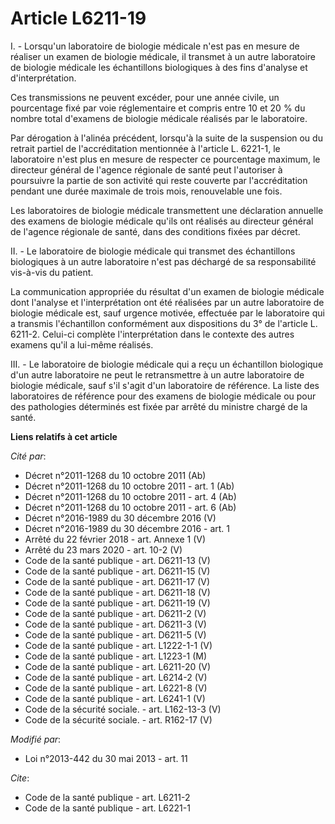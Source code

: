 # Article L6211-19

I. - Lorsqu'un laboratoire de biologie médicale n'est pas en mesure de réaliser un examen de biologie médicale, il transmet à
un autre laboratoire de biologie médicale les échantillons biologiques à des fins d'analyse et d'interprétation. 

Ces transmissions ne peuvent excéder, pour une année civile, un pourcentage fixé par voie réglementaire et compris entre 10
et 20 % du nombre total d'examens de biologie médicale réalisés par le laboratoire. 

Par dérogation à l'alinéa précédent, lorsqu'à la suite de la suspension ou du retrait partiel de l'accréditation mentionnée à
l'article L. 6221-1, le laboratoire n'est plus en mesure de respecter ce pourcentage maximum, le directeur général de
l'agence régionale de santé peut l'autoriser à poursuivre la partie de son activité qui reste couverte par l'accréditation
pendant une durée maximale de trois mois, renouvelable une fois.

Les laboratoires de biologie médicale transmettent une déclaration annuelle des examens de biologie médicale qu'ils ont
réalisés au directeur général de l'agence régionale de santé, dans des conditions fixées par décret.

II. - Le laboratoire de biologie médicale qui transmet des échantillons biologiques à un autre laboratoire n'est pas déchargé
de sa responsabilité vis-à-vis du patient. 

La communication appropriée du résultat d'un examen de biologie médicale dont l'analyse et l'interprétation ont été réalisées
par un autre laboratoire de biologie médicale est, sauf urgence motivée, effectuée par le laboratoire qui a transmis
l'échantillon conformément aux dispositions du 3° de l'article L. 6211-2. Celui-ci complète l'interprétation dans le contexte
des autres examens qu'il a lui-même réalisés. 

III. - Le laboratoire de biologie médicale qui a reçu un échantillon biologique d'un autre laboratoire ne peut le
retransmettre à un autre laboratoire de biologie médicale, sauf s'il s'agit d'un laboratoire de référence. La liste des
laboratoires de référence pour des examens de biologie médicale ou pour des pathologies déterminés est fixée par arrêté du
ministre chargé de la santé.

**Liens relatifs à cet article**

_Cité par_:

  - Décret n°2011-1268 du 10 octobre 2011 (Ab)
  - Décret n°2011-1268 du 10 octobre 2011 - art. 1 (Ab)
  - Décret n°2011-1268 du 10 octobre 2011 - art. 4 (Ab)
  - Décret n°2011-1268 du 10 octobre 2011 - art. 6 (Ab)
  - Décret n°2016-1989 du 30 décembre 2016 (V)
  - Décret n°2016-1989 du 30 décembre 2016 - art. 1
  - Arrêté du 22 février 2018 - art. Annexe 1 (V)
  - Arrêté du 23 mars 2020 - art. 10-2 (V)
  - Code de la santé publique - art. D6211-13 (V)
  - Code de la santé publique - art. D6211-15 (V)
  - Code de la santé publique - art. D6211-17 (V)
  - Code de la santé publique - art. D6211-18 (V)
  - Code de la santé publique - art. D6211-19 (V)
  - Code de la santé publique - art. D6211-2 (V)
  - Code de la santé publique - art. D6211-3 (V)
  - Code de la santé publique - art. D6211-5 (V)
  - Code de la santé publique - art. L1222-1-1 (V)
  - Code de la santé publique - art. L1223-1 (M)
  - Code de la santé publique - art. L6211-20 (V)
  - Code de la santé publique - art. L6214-2 (V)
  - Code de la santé publique - art. L6221-8 (V)
  - Code de la santé publique - art. L6241-1 (V)
  - Code de la sécurité sociale. - art. L162-13-3 (V)
  - Code de la sécurité sociale. - art. R162-17 (V)

_Modifié par_:

  - Loi n°2013-442 du 30 mai 2013 - art. 11

_Cite_:

  - Code de la santé publique - art. L6211-2
  - Code de la santé publique - art. L6221-1
